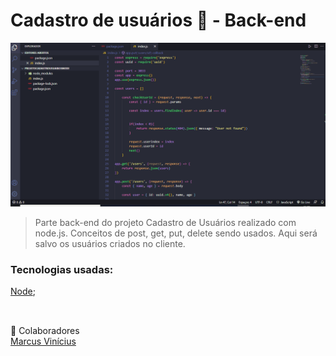 # Cadastro de usuários 👩 - Back-end



<img src="./assets/cadastroprojetoparteBack.gif" alt="gifProjeto">



> Parte back-end do projeto Cadastro de Usuários realizado com node.js. Conceitos de post, get, put, delete sendo usados. Aqui será salvo os usuários criados no cliente.
### Tecnologias usadas:
 
<a href="https://developer.mozilla.org/pt-BR/docs/Learn/Server-side/Express_Nodejs/Introduction" target="blank">Node</a>;
<br>
<br>
##
🤝 Colaboradores
<br>
<a href="https://www.linkedin.com/in/marcusviniciusbeghelisantos/" target="_blank">Marcus Vinícius</a>





